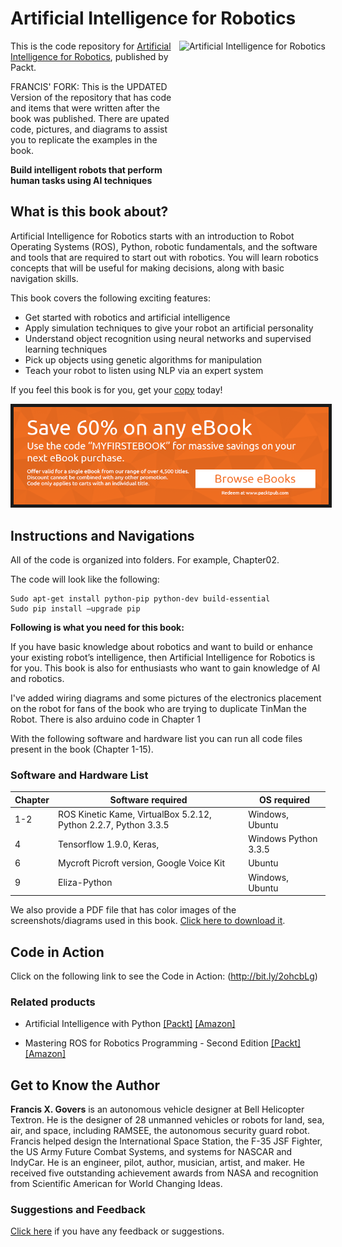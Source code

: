 # Artificial Intelligence for Robotics

<a href="https://www.packtpub.com/hardware-and-creative/artificial-intelligence-robotics?utm_source=github&utm_medium=repository&utm_campaign=9781788835442"><img src="https://dz13w8afd47il.cloudfront.net/sites/default/files/imagecache/ppv4_main_book_cover/B09545_cover.png" alt="Artificial Intelligence for Robotics" height="256px" align="right"></a>

This is the code repository for [Artificial Intelligence for Robotics](https://www.packtpub.com/hardware-and-creative/artificial-intelligence-robotics?utm_source=github&utm_medium=repository&utm_campaign=9781788835442), published by Packt.

FRANCIS' FORK:  This is the UPDATED Version of the repository that has code and items that were written after the book was published.  There are upated code, pictures, and diagrams to assist you to replicate the examples in the book. 

**Build intelligent robots that perform human tasks using AI techniques**

## What is this book about?

Artificial Intelligence for Robotics starts with an introduction to Robot Operating Systems (ROS), Python, robotic fundamentals, and the software and tools that are required to start out with robotics. You will learn robotics concepts that will be useful for making decisions, along with basic navigation skills.

This book covers the following exciting features:

* Get started with robotics and artificial intelligence
* Apply simulation techniques to give your robot an artificial personality
* Understand object recognition using neural networks and supervised learning techniques
* Pick up objects using genetic algorithms for manipulation
* Teach your robot to listen using NLP via an expert system

If you feel this book is for you, get your [copy](https://www.amazon.com/dp/1788835441) today!

<a href="https://www.packtpub.com/?utm_source=github&utm_medium=banner&utm_campaign=GitHubBanner"><img src="https://raw.githubusercontent.com/PacktPublishing/GitHub/master/GitHub.png" 
alt="https://www.packtpub.com/" border="5" /></a>


## Instructions and Navigations
All of the code is organized into folders. For example, Chapter02.

The code will look like the following:
```
Sudo apt-get install python-pip python-dev build-essential
Sudo pip install –upgrade pip
```

**Following is what you need for this book:**

If you have basic knowledge about robotics and want to build or enhance your existing robot’s intelligence, then Artificial Intelligence for Robotics is for you. This book is also for enthusiasts who want to gain knowledge of AI and robotics.	

I've added wiring diagrams and some pictures of the electronics placement on the robot for fans of the book who are trying to duplicate TinMan the Robot.  There is also arduino code in Chapter 1

With the following software and hardware list you can run all code files present in the book (Chapter 1-15).

### Software and Hardware List

| Chapter  | Software required                   | OS required                        |
| -------- | ------------------------------------| -----------------------------------|
| 1-2        | ROS Kinetic Kame, VirtualBox 5.2.12, Python 2.2.7, Python 3.3.5        | Windows, Ubuntu |
| 4        | Tensorflow 1.9.0, Keras,               | Windows Python 3.3.5|
| 6        |Mycroft Picroft version, Google Voice Kit            | Ubuntu |
| 9        | Eliza-Python         | Windows, Ubuntu |



We also provide a PDF file that has color images of the screenshots/diagrams used in this book. [Click here to download it](https://www.packtpub.com/sites/default/files/downloads/ArtificialIntelligenceforRobotics_ColorImages.pdf).

## Code in Action

Click on the following link to see the Code in Action:
(http://bit.ly/2ohcbLg)

### Related products <Other books you may enjoy>
* Artificial Intelligence with Python [[Packt]](https://www.packtpub.com/big-data-and-business-intelligence/artificial-intelligence-python?utm_source=github&utm_medium=repository&utm_campaign=9781786464392) [[Amazon]](https://www.amazon.com/dp/178646439X)

* Mastering ROS for Robotics Programming - Second Edition [[Packt]](https://www.packtpub.com/hardware-and-creative/mastering-ros-robotics-programming-second-edition?utm_source=github&utm_medium=repository&utm_campaign=9781788478953) [[Amazon]](https://www.amazon.com/dp/1788478959)

## Get to Know the Author
**Francis X. Govers** is an autonomous vehicle designer at Bell Helicopter Textron. He is the designer of 28 unmanned vehicles or robots for land, sea, air, and space, including RAMSEE, the autonomous security guard robot. Francis helped design the International Space Station, the F-35 JSF Fighter, the US Army Future Combat Systems, and systems for NASCAR and IndyCar. He is an engineer, pilot, author, musician, artist, and maker. He received five outstanding achievement awards from NASA and recognition from Scientific American for World Changing Ideas.



### Suggestions and Feedback
[Click here](https://docs.google.com/forms/d/e/1FAIpQLSdy7dATC6QmEL81FIUuymZ0Wy9vH1jHkvpY57OiMeKGqib_Ow/viewform) if you have any feedback or suggestions.
 
